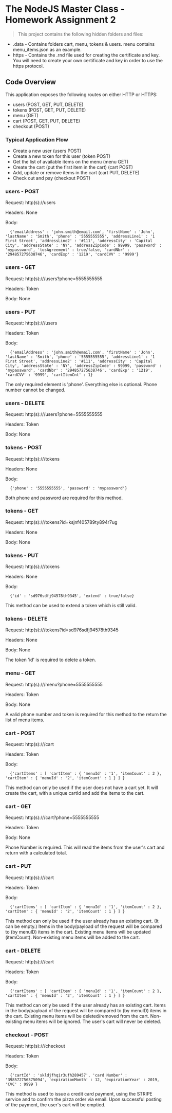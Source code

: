 # The NodeJS Master Class - Homework Assignment 2

> This project contains the following hidden folders and files:
- .data - Contains folders cart, menu, tokens & users. menu contains menu_items.json as an example.
- https - Contains the .rnd file used for creating the certificate and key. You will need to create your own certificate and key in order to use the https protocol.

## Code Overview
This application exposes the following routes on either HTTP or HTTPS:
- users (POST, GET, PUT, DELETE)
- tokens (POST, GET, PUT, DELETE)
- menu (GET)
- cart (POST, GET, PUT, DELETE)
- checkout (POST)

### Typical Application Flow
- Create a new user (users POST)
- Create a new token for this user (token POST)
- Get the list of available items on the menu (menu GET)
- Create the cart (put the first item in the cart) (cart POST)
- Add, update or remove items in the cart (cart PUT, DELETE)
- Check out and pay (checkout POST)

### users - POST
Request: http(s):/<host>/users

Headers: None

Body: 
```
  {'emailAddress' : 'john.smith@email.com', 'firstName' : 'John', 'lastName' : 'Smith', 'phone' : '5555555555', 'addressLine1' : '1 First Street', 'addressLine2' : '#111', 'addressCity' : 'Capital City', 'addressState' : 'NY', 'addressZipCode' : 99999, 'password' : 'mypassword', 'tosAgreement' : true/false, 'cardNbr' : '294857275638746', 'cardExp' : '1219', 'cardCVV' : '9999'}
```

### users - GET
Request: http(s)://<host>/users?phone=5555555555

Headers: Token

Body: None



### users - PUT
Request: http(s)://<host>/users

Headers: Token

Body:
```
  {'emailAddress' : 'john.smith@email.com', 'firstName' : 'John', 'lastName' : 'Smith', 'phone' : '5555555555', 'addressLine1' : '1 First Street', 'addressLine2' : '#111', 'addressCity' : 'Capital City', 'addressState' : 'NY', 'addressZipCode' : 99999, 'password' : 'mypassword', 'cardNbr' : '294857275638746', 'cardExp' : '1219', 'cardCVV' : '9999', 'cartItemCnt' : 1}
```

The only required element is 'phone'. Everything else is optional. Phone number cannot be changed.



### users - DELETE
Request: http(s)://<host>/users?phone=5555555555

Headers: Token

Body: None



### tokens - POST
Request: http(s)://<host>/tokens

Headers: None

Body: 
```
  {'phone' : '5555555555', 'password' : 'mypassword'}
```

Both phone and password are required for this method.



### tokens - GET
Request: http(s)://<host>/tokens?id=ksjnf405789ty894r7ug

Headers: None

Body: None



### tokens - PUT
Request: http(s)://<host>/tokens

Headers: None

Body:
```
  {'id' : 'sd976sdfj94578th9345', 'extend' : true/false}
```

This method can be used to extend a token which is still valid.



### tokens - DELETE
Request: http(s)://<host>/tokens?id=sd976sdfj94578th9345

Headers: None

Body: None

The token 'id' is required to delete a token.



### menu - GET
Request: http(s)://<host>/menu?phone=5555555555

Headers: Token

Body: None

A valid phone number and token is required for this method to the return the list of menu items.



### cart - POST
Request: http(s)://<host>/cart

Headers: Token

Body: 
```
  {'cartItems' : [ 'cartItem' : { 'menuId' : '1', 'itemCount' : 2 }, 'cartItem' : { 'menuId' : '2', 'itemCount' : 1 } ] }
```
This method can only be used if the user does not have a cart yet. It will create the cart, with a unique cartId and add the items to the cart.



### cart - GET
Request: http(s)://<host>/cart?phone=5555555555

Headers: Token

Body: None

Phone Number is required. This will read the items from the user's cart and return with a calculated total.



### cart - PUT
Request: http(s)://<host>/cart

Headers: Token

Body: 
```
  {'cartItems' : [ 'cartItem' : { 'menuId' : '1', 'itemCount' : 2 }, 'cartItem' : { 'menuId' : '2', 'itemCount' : 1 } ] }
```
This method can only be used if the user already has an existing cart. (It can be empty.) Items in the body/payload of the request will be compared to (by menuID) items in the cart. Existing menu items will be updated (itemCount). Non-existing menu items will be added to the cart.



### cart - DELETE
Request: http(s)://<host>/cart

Headers: Token

Body: 
```
  {'cartItems' : [ 'cartItem' : { 'menuId' : '1', 'itemCount' : 2 }, 'cartItem' : { 'menuId' : '2', 'itemCount' : 1 } ] }
```
This method can only be used if the user already has an existing cart. Items in the body/payload of the request will be compared to (by menuID) items in the cart. Existing menu items will be deleted/removed from the cart. Non-existing menu items will be ignored. The user's cart will never be deleted.



### checkout - POST
Request: http(s)://<host>/checkout

Headers: Token

Body: 
```
  {'cartId' : 'skldjfhqir3ufh289457', 'card Number' : '398572756375094', 'expirationMonth' : 12, 'expirationYear' : 2019, 'CVC' : 9999 }
```
This method is used to issue a credit card payment, using the STRIPE service and to confirm the pizza order via email. Upon successful posting of the payment, the user's cart will be emptied.
